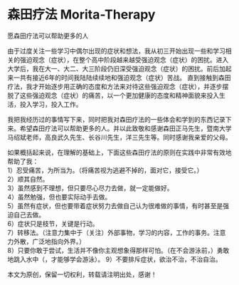 # 森田疗法 Morita-Therapy
愿森田疗法可以帮助更多的人

由于过度关注一些学习中偶尔出现的症状和想法，我从初三开始出现一些和学习相关的强迫观念（症状），在整个高中阶段越来越受强迫观念（症状）的困扰。进入大学后，我在大一、大二、大三阶段仍旧深受强迫观念（症状）的困扰。前后加起来一共有接近6年的时间我陆陆续续地和强迫观念（症状）苦战。
直到接触到森田疗法，我才开始逐步用正确的态度和方法来对待这些强迫观念（症状），并逐步摆脱了这些强迫观念（症状）的痛苦，以一个更加健康的态度和精神面貌来投入生活，投入学习，投入工作。

我把我经历过的事情写下来，同时把我对森田疗法的一些体会和学到的东西记录下来。希望森田疗法可以帮助更多的人。并以此致敬和感谢森田正马先生，暨南大学马绍斌老师，高良武久先生、长谷川先生，洋三先生等。同时感谢我亲爱的父母。

如果概括起来说，在理解的基础上，下面这些森田疗法的原则在实践中非常有效地帮助了我：  
1）忍受痛苦，为所当为。（将痛苦视为逃避不掉的，面对它，接受它。）  
2）顺其自然。    
3）虽然感到不理想，但只要尽心尽力去做，就一定能做好。  
4）虽然勉强，但也要实际动手去做。  
5）虽然有症状，但也要带着症状努力去做自己认为很难做的事情，有时甚至是强迫自己去做。  
6）症状只是枝节，关键是行动。  
7）转移法。（注意力集中于（关注）外部事物，学习的内容，工作的事务。注意力外散，广泛地指向外界。）  
8）只要你敢于尝试，生活并不像你主观想象得那样可怕。（在不会游泳前，）勇敢地跳入水中（，才能够学会游泳）。
9）不要排斥症状，欲治不治，不治自治。

本文为原创，保留一切权利，转载请注明出处，感谢！

